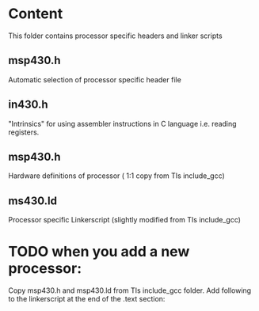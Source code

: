 # Content
This folder contains processor specific headers and linker scripts

## msp430.h
Automatic selection of processor specific header file

## in430.h
"Intrinsics" for using assembler instructions in C language i.e. reading registers.

## msp430<processor>.h
Hardware definitions of processor ( 1:1 copy from TIs include_gcc)

## ms430<processor>.ld
Processor specific Linkerscript (slightly modified from TIs include_gcc)

# TODO when you add a new processor:
Copy msp430<processor>.h and msp430<processor>.ld from TIs include_gcc folder.
Add following to the linkerscript at the end of the .text section:
 